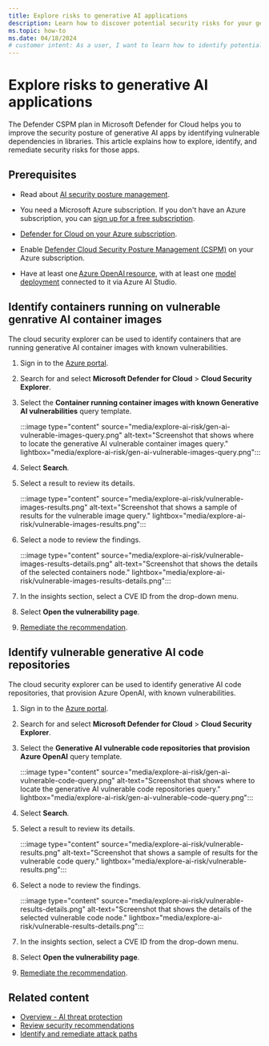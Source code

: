 ```yaml
---
title: Explore risks to generative AI applications
description: Learn how to discover potential security risks for your generative AI applications in Microsoft Defender for Cloud.
ms.topic: how-to
ms.date: 04/18/2024
# customer intent: As a user, I want to learn how to identify potential security risks for my generative AI applications in Microsoft Defender for Cloud so that I can enhance their security.
---
```


# Explore risks to generative AI applications

The Defender CSPM plan in Microsoft Defender for Cloud helps you to improve the security posture of generative AI apps by identifying vulnerable dependencies in libraries. This article explains how to explore, identify, and remediate security risks for those apps.

## Prerequisites

- Read about [AI security posture management](ai-security-posture.md).

- You need a Microsoft Azure subscription. If you don't have an Azure subscription, you can [sign up for a free subscription](https://azure.microsoft.com/pricing/free-trial/).

- [Defender for Cloud on your Azure subscription](connect-azure-subscription.md).

- Enable [Defender Cloud Security Posture Management (CSPM)](tutorial-enable-cspm-plan.md) on your Azure subscription.

- Have at least one [Azure OpenAI resource](../ai-studio/how-to/create-azure-ai-resource.md), with at least one [model deployment](../ai-studio/how-to/deploy-models-openai.md) connected to it via Azure AI Studio.

## Identify containers running on vulnerable genrative AI container images

The cloud security explorer can be used to identify containers that are running generative AI container images with known vulnerabilities.

1. Sign in to the [Azure portal](https://portal.azure.com/).

1. Search for and select **Microsoft Defender for Cloud** > **Cloud Security Explorer**.

1. Select the **Container running container images with known Generative AI vulnerabilities** query template.

    :::image type="content" source="media/explore-ai-risk/gen-ai-vulnerable-images-query.png" alt-text="Screenshot that shows where to locate the generative AI vulnerable container images query." lightbox="media/explore-ai-risk/gen-ai-vulnerable-images-query.png":::

1. Select **Search**.

1. Select a result to review its details.

    :::image type="content" source="media/explore-ai-risk/vulnerable-images-results.png" alt-text="Screenshot that shows a sample of results for the vulnerable image query." lightbox="media/explore-ai-risk/vulnerable-images-results.png":::

1. Select a node to review the findings.

    :::image type="content" source="media/explore-ai-risk/vulnerable-images-results-details.png" alt-text="Screenshot that shows the details of the selected containers node." lightbox="media/explore-ai-risk/vulnerable-images-results-details.png":::

1. In the insights section, select a CVE ID from the drop-down menu.

1. Select **Open the vulnerability page**.

1. [Remediate the recommendation](implement-security-recommendations.md#remediate-recommendations).

## Identify vulnerable generative AI code repositories

The cloud security explorer can be used to identify generative AI code repositories, that provision Azure OpenAI, with known vulnerabilities. 

1. Sign in to the [Azure portal](https://portal.azure.com/).

1. Search for and select **Microsoft Defender for Cloud** > **Cloud Security Explorer**.

1. Select the **Generative AI vulnerable code repositories that provision Azure OpenAI** query template.

    :::image type="content" source="media/explore-ai-risk/gen-ai-vulnerable-code-query.png" alt-text="Screenshot that shows where to locate the generative AI vulnerable code repositories query." lightbox="media/explore-ai-risk/gen-ai-vulnerable-code-query.png":::

1. Select **Search**.

1. Select a result to review its details.

    :::image type="content" source="media/explore-ai-risk/vulnerable-results.png" alt-text="Screenshot that shows a sample of results for the vulnerable code query." lightbox="media/explore-ai-risk/vulnerable-results.png":::

1. Select a node to review the findings.

    :::image type="content" source="media/explore-ai-risk/vulnerable-results-details.png" alt-text="Screenshot that shows the details of the selected vulnerable code node." lightbox="media/explore-ai-risk/vulnerable-results-details.png":::

1. In the insights section, select a CVE ID from the drop-down menu.

1. Select **Open the vulnerability page**.

1. [Remediate the recommendation](implement-security-recommendations.md#remediate-recommendations).

## Related content

- [Overview - AI threat protection](ai-threat-protection.md)
- [Review security recommendations](review-security-recommendations.md)
- [Identify and remediate attack paths](how-to-manage-attack-path.md)

